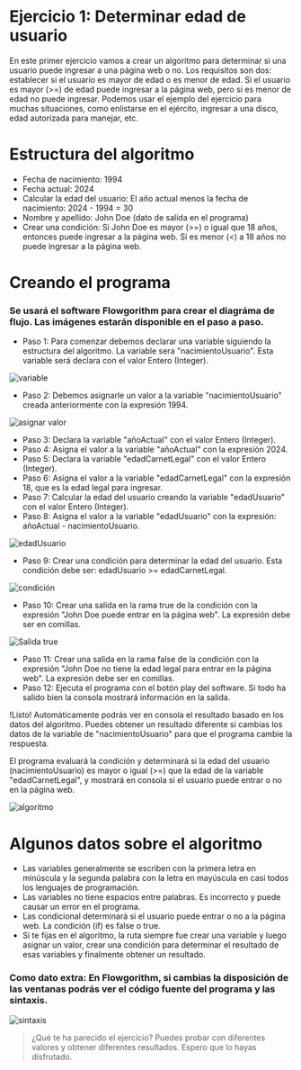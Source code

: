 # Ejercicio 1: Determinar edad de usuario

En este primer ejercicio vamos a crear un algoritmo para determinar si una usuario puede ingresar a una página web o no. Los requisitos son dos: establecer si el usuario es mayor de edad o es menor de edad. Si el usuario es mayor (>=) de edad puede ingresar a la página web, pero si es menor de edad no puede ingresar. Podemos usar el ejemplo del ejercicio para muchas situaciones, como enlistarse en el ejército, ingresar a una disco, edad autorizada para manejar, etc.

# Estructura del algoritmo

* Fecha de nacimiento: 1994
* Fecha actual: 2024
* Calcular la edad del usuario: El año actual menos la fecha de nacimiento: 2024 - 1994 = 30
* Nombre y apellido: John Doe (dato de salida en el programa)
* Crear una condición: Si John Doe es mayor (>=) o igual que 18 años, entonces puede ingresar a la página web. Si es menor (<) a 18 años no puede ingresar a la página web.

# Creando el programa

### Se usará el software Flowgorithm para crear el diagráma de flujo. Las imágenes estarán disponible en el paso a paso.

* Paso 1: Para comenzar debemos declarar una variable siguiendo la estructura del algoritmo. La variable sera "nacimientoUsuario". Esta variable será declara con el valor Entero (Integer).

![variable](https://thumbs.odycdn.com/7ede637ae02b9da3e37287f2dc91cada.webp)

* Paso 2: Debemos asignarle un valor a la variable "nacimientoUsuario" creada anteriormente con la expresión 1994.

![asignar valor](https://thumbs.odycdn.com/57057d54b1f677add89ff3cfa67cc8f5.webp)

* Paso 3: Declara la variable "añoActual" con el valor Entero (Integer).
* Paso 4: Asigna el valor a la variable "añoActual" con la expresión 2024.
* Paso 5: Declara la variable "edadCarnetLegal" con el valor Entero (Integer).
* Paso 6: Asigna el valor a la variable "edadCarnetLegal" con la expresión 18, que es la edad legal para ingresar.
* Paso 7: Calcular la edad del usuario creando la variable "edadUsuario" con el valor Entero (Integer).
* Paso 8: Asigna el valor a la variable "edadUsuario" con la expresión: añoActual - nacimientoUsuario.

![edadUsuario](https://thumbs.odycdn.com/79bdb0409bf723f8d736fd1020c1bebe.webp)

* Paso 9: Crear una condición para determinar la edad del usuario. Esta condición debe ser: edadUsuario >= edadCarnetLegal.

![condición](https://thumbs.odycdn.com/9d00105b0a578d34a3360d3b76cda443.webp)

* Paso 10: Crear una salida en la rama true de la condición con la expresión "John Doe puede entrar en la página web". La expresión debe ser en comillas.

![Salida true](https://thumbs.odycdn.com/d68f2af1cc7dc98d0826b08ef63fecc9.webp)

* Paso 11: Crear una salida en la rama false de la condición con la expresión "John Doe no tiene la edad legal para entrar en la página web". La expresión debe ser en comillas.
* Paso 12: Ejecuta el programa con el botón play del software. Si todo ha salido bien la consola mostrará información en la salida.

!Listo! Automáticamente podrás ver en consola el resultado basado en los datos del algoritmo. Puedes obtener un resultado diferente si cambias los datos de la variable de "nacimientoUsuario" para que el programa cambie la respuesta.

El programa evaluará la condición y determinará si la edad del usuario (nacimientoUsuario) es mayor o igual (>=) que la edad de la variable "edadCarnetLegal", y mostrará en consola si el usuario puede entrar o no en la página web.

![algoritmo](https://thumbs.odycdn.com/22445a638215554acff841b0a3a5e9bc.webp)

# Algunos datos sobre el algoritmo

* Las variables generalmente se escriben con la primera letra en minúscula y la segunda palabra con la letra en mayúscula en casi todos los lenguajes de programación.
* Las variables no tiene espacios entre palabras. Es incorrecto y puede causar un error en el programa.
* Las condicional determinará si el usuario puede entrar o no a la página web. La condición (if) es false o true.
* Si te fijas en el algoritmo, la ruta siempre fue crear una variable y luego asignar un valor, crear una condición para determinar el resultado de esas variables y finalmente obtener un resultado.

### Como dato extra: En Flowgorithm, si cambias la disposición de las ventanas podrás ver el código fuente del programa y las sintaxis.

![sintaxis](https://thumbs.odycdn.com/154f9e875796e22a5b50213f5f3ca662.webp)

> ¿Qué te ha parecido el ejercicio? Puedes probar con diferentes valores y obtener diferentes resultados. Espero que lo hayas disfrutado.